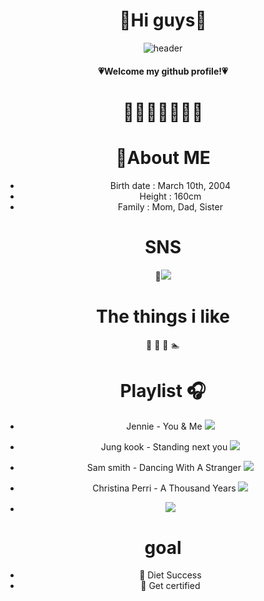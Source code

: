 <div align="center">
 
# 🤍Hi guys🤍

<!--
**chaengni/chaengni** is a ✨ _special_ ✨ repository because its `README.md` (this file) appears on your GitHub profile.

Here are some ideas to get you started:

- 🔭 I’m currently working on ...
- 🌱 I’m currently learning ...
- 👯 I’m looking to collaborate on ...
- 🤔 I’m looking for help with ...
- 💬 Ask me about ...
- 📫 How to reach me: ...
- 😄 Pronouns: ...
- ⚡ Fun fact: ...
-->

![header](https://capsule-render.vercel.app/api?type=waving&color=ee5d6c)
#### 💗Welcome my github profile!💗

# 🎄💝🎁🎅🎁💝🎄


# :crown:About ME
- Birth date : March 10th, 2004
- Height : 160cm
- Family : Mom, Dad, Sister
# SNS
 :rose:<a href="https://www.instagram.com/_chaeeeun__/" target="_blank"><img src="https://img.shields.io/badge/instagram-E4405F?style=flat-square&logo=instagram&logoColor=white"/></a>



# The things i like
:strawberry:
:apple:
:icecream:
:swimmer:

# Playlist :headphones:
- Jennie - You & Me <a href="https://www.youtube.com/watch?v=eQNHDV7lKgE" target="_blank"><img src="https://img.shields.io/badge/Music-2D4999?style=flat-square&logo=youtubemusic&logoColor=white"/></a>

- Jung kook - Standing next you <a href="https://www.youtube.com/watch?v=UNo0TG9LwwI" target="_blank"><img src="https://img.shields.io/badge/Music-2D4999?style=flat-square&logo=youtubemusic&logoColor=white"/></a>

- Sam smith - Dancing With A Stranger <a href="https://www.youtube.com/watch?v=4v37EYc4nm4" target="_blank"><img src="https://img.shields.io/badge/Music-2D4999?style=flat-square&logo=youtubemusic&logoColor=white"/></a>

- Christina Perri - A Thousand Years <a href="https://www.youtube.com/watch?v=rtOvBOTyX00" target="_blank"><img src="https://img.shields.io/badge/Music-2D4999?style=flat-square&logo=youtubemusic&logoColor=white"/></a>
- <a href="" target="_blank"><img src="https://img.shields.io/badge/Music-2D4999?style=flat-square&logo=youtubemusic&logoColor=white"/></a>
 
# goal
- :muscle: Diet Success
- :page_with_curl: Get certified
